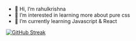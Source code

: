 - 👋 Hi, I’m rahulkrishna
- 👀 I’m interested in learning more about pure css
- 🌱 I’m currently learning Javascript & React

<!---
rxhulkrishna/rxhulkrishna is a ✨ special ✨ repository because its `README.md` (this file) appears on your GitHub profile.
You can click the Preview link to take a look at your changes.
--->


[![GitHub Streak](https://github-readme-streak-stats.herokuapp.com?user=rxhulkrishna&theme=dark&hide_border=true)](https://git.io/streak-stats)
